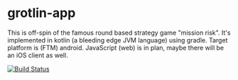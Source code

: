 grotlin-app
===========

This is off-spin of the famous round based strategy game "mission risk".
It's implemented in kotlin (a bleeding edge JVM language) using gradle.
Target platform is (FTM) android. JavaScript (web) is in plan, maybe there will be an iOS client as well.


[![Build Status](https://drone.io/github.com/christophpickl/grotlin-app/status.png)](https://drone.io/github.com/christophpickl/grotlin-app/latest)
